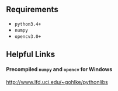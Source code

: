 ## Requirements
- `python3.4+`
- `numpy`
- `opencv3.0+`

## Helpful Links
#### Precompiled `numpy` and `opencv` for Windows
http://www.lfd.uci.edu/~gohlke/pythonlibs
